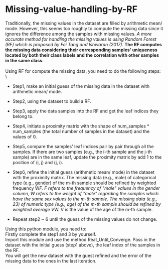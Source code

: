 # Missing-value-handling-by-RF

Traditionally, the missing values in the dataset are filled by arithmetic mean/ mode. However, this seems too roughly to compute the missing data since it ignores the difference among the samples with missing values. *A more accurate method for handling the missing values is using Random Forest (RF) which is proposed by Fei Tang and Ishwaran (2017).* **The RF computes the missing data considering their corresponding samples' uniqueness located by both their class labels and the correlation with other samples in the same class.**\
\
Using RF for compute the missing data, you need to do the following steps:\
\
- Step1, make an initial guess of the missing data in the dataset with arithmetic mean/ mode.

- Step2, using the dataset to build a RF.

- Step3, apply the data samples into the RF and get the leaf indices they belong to.

- Step4, initiate a proximity matrix with the shape of num_samples * num_samples (the total number of samples in the dataset) and the values of 0.

- Step5, compare the samples' leaf indices pair by pair through all the samples. If there are two samples (e.g., the i-th sample and the j-th sample) are in the same leaf, update the proximity matrix by add 1 to the position of (i, j) and (j, i).

- Step6, refine the initial guess (arithmetic mean/ mode) in the dataset with the proximity matrix. The missing data (e.g., male) of categorical type (e.g., gender) of the m-th sample should be refined by weighted frequency W*F. F refers to the frequency of "male" values in the gender column, W refers to the weight of "male" regarding the samples which have the same sex values to the m-th sample.  The missing data (e.g., 23) of numeric type (e.g., age) of the m-th sample should be refined by weighted average V*W. V is the value of the age of the m-th sample.

- Repeat step2 ~ 6 until the guess of the missing values do not change.


Using this python module, you need to:\
Firstly complete the step1 and 3 by yourself.\
Import this module and use the method Reat_Until_Converge. Pass in the dataset with the initial guess (step1 above), the leaf index of the samples in the RF.\
You will get the new dataset with the guest refined and the error of the missing data to the ones in the last iteration.
